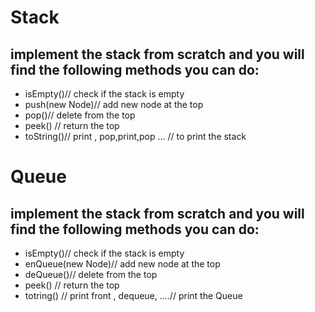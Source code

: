 # Stack
## implement the stack from scratch and you will find the following methods you can do:
* isEmpty()// check if the stack is empty
* push(new Node)// add new node at the top
* pop()// delete from the top
* peek() // return  the top
* toString()// print , pop,print,pop ... // to print the stack

# Queue 
## implement the stack from scratch and you will find the following methods you can do:
* isEmpty()// check if the stack is empty
* enQueue(new Node)// add new node at the top
* deQueue()// delete from the top
* peek() // return  the top
* totring() // print front , dequeue, ....// print the Queue